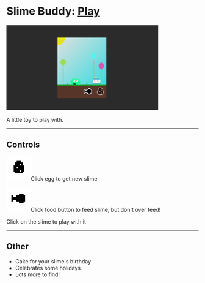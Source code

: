 # Slime Buddy: [Play](https://hungry-rosalind-a14be2.netlify.com/)

![Slime Buddy Screenshot](./src/assets/SlimeBuddyScreenshot.png)

A little toy to play with.

---

## Controls

![Slime Buddy Screenshot](./src/assets/buttons/new_large.png)Click egg to get new slime

![Slime Buddy Screenshot](./src/assets/buttons/feed_large.png)Click food button to feed slime, but don't over feed!

Click on the slime to play with it

---

## Other

- Cake for your slime's birthday
- Celebrates some holidays
- Lots more to find!
